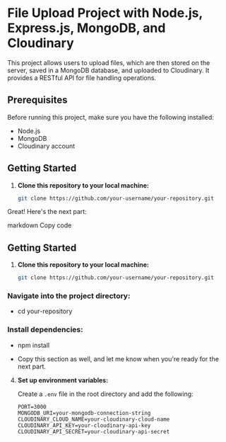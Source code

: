 # File Upload Project with Node.js, Express.js, MongoDB, and Cloudinary

This project allows users to upload files, which are then stored on the server, saved in a MongoDB database, and uploaded to Cloudinary. It provides a RESTful API for file handling operations.

## Prerequisites

Before running this project, make sure you have the following installed:

- Node.js
- MongoDB
- Cloudinary account

## Getting Started

1. **Clone this repository to your local machine:**

   ```bash
   git clone https://github.com/your-username/your-repository.git


Great! Here's the next part:

markdown
Copy code
## Getting Started

1. **Clone this repository to your local machine:**

   ```bash
   git clone https://github.com/your-username/your-repository.git

### Navigate into the project directory:

- cd your-repository

### Install dependencies:

- npm install


- Copy this section as well, and let me know when you're ready for the next part.

4. **Set up environment variables:**
   
   Create a `.env` file in the root directory and add the following:

   ```plaintext
   PORT=3000
   MONGODB_URI=your-mongodb-connection-string
   CLOUDINARY_CLOUD_NAME=your-cloudinary-cloud-name
   CLOUDINARY_API_KEY=your-cloudinary-api-key
   CLOUDINARY_API_SECRET=your-cloudinary-api-secret

